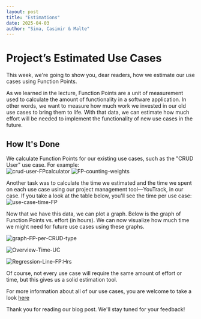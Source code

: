 ```yaml
---
layout: post
title: "Estimations"
date: 2025-04-03
author: "Sima, Casimir & Malte"
---
```


# Project’s Estimated Use Cases

This week, we're going to show you, dear readers, how we estimate our use cases using Function Points.

As we learned in the lecture, Function Points are a unit of measurement used to calculate the amount of functionality in a software application. In other words, we want to measure how much work we invested in our old use cases to bring them to life. With that data, we can estimate how much effort will be needed to implement the functionality of new use cases in the future.

## How It's Done

We calculate Function Points for our existing use cases, such as the "CRUD User" use case. For example:  
![crud-user-FPcalculator](/gardeningAppdocs/assets/screenshots/crud-user.png)
![FP-counting-weights](/gardeningApp/docs/assets/screenshots/FPtype.png)

Another task was to calculate the time we estimated and the time we spent on each use case using our project management tool—YouTrack, in our case. If you take a look at the table below, you'll see the time per use case:  
![use-case-time-FP](/gardeningAppdocs/assets/screenshots/UC:time.png)

Now that we have this data, we can plot a graph. Below is the graph of Function Points vs. effort (in hours). We can now visualize how much time we might need for future use cases using these graphs.

![graph-FP-per-CRUD-type](/gardeningAppdocs/assets/screenshots/Function-Points-per-CRUD-Type.png)

![Overview-Time-UC](/gardeningAppdocs/assets/screenshots/Estimated-Actual-Hours-per-CRUD-Type.png)

![Regression-Line-FP:Hrs](/gardeningAppdocs/assets/screenshots/regression-line.png)

Of course, not every use case will require the same amount of effort or time, but this gives us a solid estimation tool.

For more information about all of our use cases, you are welcome to take a look [here](https://docs.google.com/spreadsheets/d/1zhDBTgnGTWBvLu5q1kFAv1N_qjQokxEkWYAxWJZ2RKE/edit?usp=sharing)

Thank you for reading our blog post. We'll stay tuned for your feedback!
